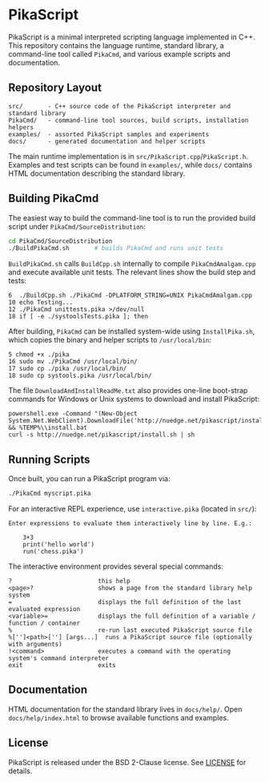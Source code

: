 # PikaScript

PikaScript is a minimal interpreted scripting language implemented in C++.
This repository contains the language runtime, standard library, a command-line tool called `PikaCmd`, and various example scripts and documentation.

## Repository Layout

```
src/       - C++ source code of the PikaScript interpreter and standard library
PikaCmd/   - command-line tool sources, build scripts, installation helpers
examples/  - assorted PikaScript samples and experiments
docs/      - generated documentation and helper scripts
```

The main runtime implementation is in `src/PikaScript.cpp`/`PikaScript.h`.
Examples and test scripts can be found in `examples/`, while `docs/` contains HTML documentation describing the standard library.

## Building PikaCmd

The easiest way to build the command-line tool is to run the provided build script under `PikaCmd/SourceDistribution`:

```bash
cd PikaCmd/SourceDistribution
./BuildPikaCmd.sh       # builds PikaCmd and runs unit tests
```

`BuildPikaCmd.sh` calls `BuildCpp.sh` internally to compile `PikaCmdAmalgam.cpp` and execute available unit tests. The relevant lines show the build step and tests:

```
6  ./BuildCpp.sh ./PikaCmd -DPLATFORM_STRING=UNIX PikaCmdAmalgam.cpp
10 echo Testing...
12 ./PikaCmd unittests.pika >/dev/null
18 if [ -e ./systoolsTests.pika ]; then
```

After building, `PikaCmd` can be installed system-wide using `InstallPika.sh`, which copies the binary and helper scripts to `/usr/local/bin`:

```
5 chmod +x ./pika
16 sudo mv ./PikaCmd /usr/local/bin/
17 sudo cp ./pika /usr/local/bin/
18 sudo cp systools.pika /usr/local/bin/
```

The file `DownloadAndInstallReadMe.txt` also provides one-line boot-strap commands for Windows or Unix systems to download and install PikaScript:

```
powershell.exe -Command "(New-Object System.Net.WebClient).DownloadFile('http://nuedge.net/pikascript/install.bat','%TEMP%\\install.bat')" && %TEMP%\\install.bat
curl -s http://nuedge.net/pikascript/install.sh | sh
```

## Running Scripts

Once built, you can run a PikaScript program via:

```bash
./PikaCmd myscript.pika
```

For an interactive REPL experience, use `interactive.pika` (located in `src/`):

```
Enter expressions to evaluate them interactively line by line. E.g.:

    3+3
    print('hello world')
    run('chess.pika')
```

The interactive environment provides several special commands:

```
?                        this help
<page>?                  shows a page from the standard library help system
=                        displays the full definition of the last evaluated expression
<variable>=              displays the full definition of a variable / function / container
%                        re-run last executed PikaScript source file
%['']<path>[''] [args...]  runs a PikaScript source file (optionally with arguments)
!<command>               executes a command with the operating system's command interpreter
exit                     exits
```

## Documentation

HTML documentation for the standard library lives in `docs/help/`. Open `docs/help/index.html` to browse available functions and examples.

## License

PikaScript is released under the BSD 2-Clause license. See [LICENSE](LICENSE) for details.

